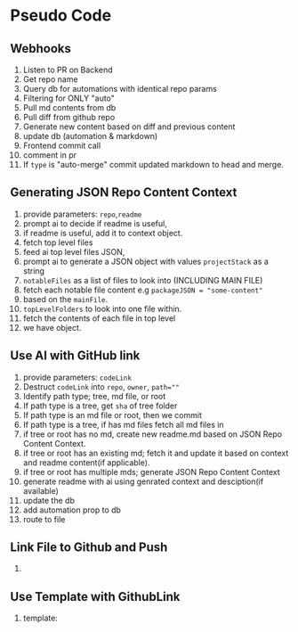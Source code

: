 # Pseudo Code 

## Webhooks
1. Listen to PR on Backend 
2. Get repo name 
3. Query db for automations with identical repo params
4. Filtering for ONLY "auto"
5. Pull md contents from db
6. Pull diff from github repo 
7. Generate new content based on diff and previous content
8. update db (automation & markdown)
9. Frontend commit call
10. comment in pr
11. If `type` is "auto-merge" commit updated markdown to head and merge.


## Generating JSON Repo Content Context
1. provide parameters: `repo`,`readme`
3. prompt ai to decide if readme is useful,
4. if readme is useful, add it to context object.
5. fetch top level files 
6. feed ai top level files JSON,
7. prompt ai to generate a JSON object with values `projectStack` as a string
8. `notableFiles` as a list of files to look into (INCLUDING MAIN FILE)
9. fetch each notable file content e.g `packageJSON = "some-content"`
10. based on the `mainFile`.
11. `topLevelFolders` to look into one file within.
12. fetch the contents of each file in top level
13. we have object.


## Use AI with GitHub link
1. provide parameters: `codeLink`
2. Destruct `codeLink` into `repo`, `owner`, `path=""`
3. Identify path type; tree, md file, or root
4. If path type is a tree, get `sha` of tree folder
5. If path type is an md file or root, then we commit
6. If path type is a tree, if has md files fetch all md files in
7. if tree or root has no md, create new readme.md based on JSON Repo Content Context.
8. if tree or root has an existing md; fetch it and update it based on context and readme content(if applicable).
9. if tree or root has multiple mds; generate JSON Repo Content Context
10. generate readme with ai using genrated context and desciption(if available)
11. update the db
12. add automation prop to db
13. route to file




## Link File to Github and Push
1. 


## Use Template with GithubLink
1. template: 





